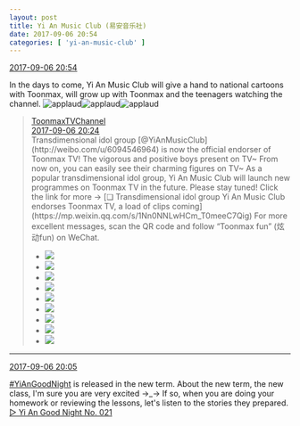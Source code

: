 ```yaml
---
layout: post
title: Yi An Music Club (易安音乐社)
date: 2017-09-06 20:54
categories: [ 'yi-an-music-club' ]
---
```


<div class="weibo-info">
  <a href="http://weibo.com/6094546964/FkAVOrvC6">2017-09-06 20:54</a>
</div>

In the days to come, Yi An Music Club will give a hand to national cartoons with Toonmax, will grow up with Toonmax and the teenagers watching the channel. ![applaud](http://img.t.sinajs.cn/t4/appstyle/expression/ext/normal/36/gza_org.gif)![applaud](http://img.t.sinajs.cn/t4/appstyle/expression/ext/normal/36/gza_org.gif)![applaud](http://img.t.sinajs.cn/t4/appstyle/expression/ext/normal/36/gza_org.gif)

<!-- more -->

> <div class="weibo-post-name">
>   <a href="http://weibo.com/toonmax">ToonmaxTVChannel</a>
> </div>
> <div class="weibo-info">
>   <a href="http://weibo.com/2154065944/FkAJBCmnU">2017-09-06 20:24</a>
> </div>
> Transdimensional idol group [@YiAnMusicClub](http://weibo.com/u/6094546964) is now the official endorser of Toonmax TV! The vigorous and positive boys present on TV~ From now on, you can easily see their charming figures on TV~ As a popular transdimensional idol group, Yi An Music Club will launch new programmes on Toonmax TV in the future. Please stay tuned! Click the link for more → [❏ Transdimensional idol group Yi An Music Club endorses Toonmax TV, a load of clips coming](https://mp.weixin.qq.com/s/1Nn0NNLwHCm_T0meeC7Qig) For more excellent messages, scan the QR code and follow “Toonmax fun” (炫动fun) on WeChat.  
> <ul class="weibo-pic-list-3">
>   <li class="weibo-pic">
>     <a href="http://wx4.sinaimg.cn/mw690/80647018gy1fja3d4gj4jj20qo13zwlu.jpg"><img src="//wx4.sinaimg.cn/thumb150/80647018gy1fja3d4gj4jj20qo13zwlu.jpg" /></a>
>   </li>
>   <li class="weibo-pic">
>     <a href="http://wx3.sinaimg.cn/mw690/80647018gy1fja3d6pev0j20qo13zq7c.jpg"><img src="//wx3.sinaimg.cn/thumb150/80647018gy1fja3d6pev0j20qo13zq7c.jpg" /></a>
>   </li>
>   <li class="weibo-pic">
>     <a href="http://wx2.sinaimg.cn/mw690/80647018gy1fja3d8pbhtj20qo13zn3a.jpg"><img src="//wx2.sinaimg.cn/thumb150/80647018gy1fja3d8pbhtj20qo13zn3a.jpg" /></a>
>   </li>
>   <li class="weibo-pic">
>     <a href="http://wx4.sinaimg.cn/mw690/80647018gy1fja3da0yplj20qo13z78w.jpg"><img src="//wx4.sinaimg.cn/thumb150/80647018gy1fja3da0yplj20qo13z78w.jpg" /></a>
>   </li>
>   <li class="weibo-pic">
>     <a href="http://wx2.sinaimg.cn/mw690/80647018gy1fja3djgribj20by0bygmi.jpg"><img src="//wx2.sinaimg.cn/thumb150/80647018gy1fja3djgribj20by0bygmi.jpg" /></a>
>   </li>
>   <li class="weibo-pic">
>     <a href="http://wx1.sinaimg.cn/mw690/80647018gy1fja3dd0pw3j20qo13z4a7.jpg"><img src="//wx1.sinaimg.cn/thumb150/80647018gy1fja3dd0pw3j20qo13z4a7.jpg" /></a>
>   </li>
>   <li class="weibo-pic">
>     <a href="http://wx1.sinaimg.cn/mw690/80647018gy1fja3de7h3lj20qo0zktcw.jpg"><img src="//wx1.sinaimg.cn/thumb150/80647018gy1fja3de7h3lj20qo0zktcw.jpg" /></a>
>   </li>
>   <li class="weibo-pic">
>     <a href="http://wx2.sinaimg.cn/mw690/80647018gy1fja3dg2sd5j21400qogri.jpg"><img src="//wx2.sinaimg.cn/thumb150/80647018gy1fja3dg2sd5j21400qogri.jpg" /></a>
>   </li>
>   <li class="weibo-pic">
>     <a href="http://wx4.sinaimg.cn/mw690/80647018gy1fja3dipy98j21400qodld.jpg"><img src="//wx4.sinaimg.cn/thumb150/80647018gy1fja3dipy98j21400qodld.jpg" /></a>
>   </li>
> </ul>


---

<div class="weibo-info">
  <a href="http://weibo.com/6094546964/FkAC0C0qJ">2017-09-06 20:05</a>
</div>

[#YiAnGoodNight](http://weibo.com/p/10080892b104a59bff303ca883e7931b5b916e) is released in the new term. About the new term, the new class, I'm sure you are very excited →_→ If so, when you are doing your homework or reviewing the lessons, let's listen to the stories they prepared. [▷ Yi An Good Night No. 021](http://www.ximalaya.com/78339006/sound/49868707/)
